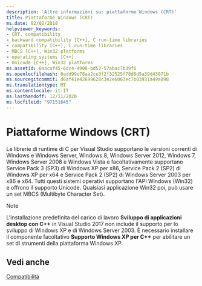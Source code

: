 ```yaml
---
description: 'Altre informazioni su: piattaforme Windows (CRT)'
title: Piattaforme Windows (CRT)
ms.date: 02/02/2018
helpviewer_keywords:
- CRT, compatibility
- backward compatibility [C++], C run-time libraries
- compatibility [C++], C run-time libraries
- MBCS [C++], Win32 platforms
- operating systems [C++]
- Unicode [C++], Win32 platforms
ms.assetid: 0aacaf45-6dc4-4908-bd52-57abac7b39f6
ms.openlocfilehash: 0add99e78aa2ce3f2f32525f78d8d5a39d43071b
ms.sourcegitcommit: d6af41e42699628c3e2e6063ec7b03931a49a098
ms.translationtype: MT
ms.contentlocale: it-IT
ms.lasthandoff: 12/11/2020
ms.locfileid: "97151645"
---
```

# <a name="windows-platforms-crt"></a>Piattaforme Windows (CRT)

Le librerie di runtime di C per Visual Studio supportano le versioni correnti di Windows e Windows Server, Windows 8, Windows Server 2012, Windows 7, Windows Server 2008 e Windows Vista e facoltativamente supportano Service Pack 3 (SP3) di Windows XP per x86, Service Pack 2 (SP2) di Windows XP per x64 e Service Pack 2 (SP2) di Windows Server 2003 per x86 e x64. Tutti questi sistemi operativi supportano l'API Windows (Win32) e offrono il supporto Unicode. Qualsiasi applicazione Win32 poi, può usare un set MBCS (Multibyte Character Set).

> [!NOTE]
> L'installazione predefinita del carico di lavoro **Sviluppo di applicazioni desktop con C++** in Visual Studio 2017 non include il supporto per lo sviluppo di Windows XP e di Windows Server 2003. È necessario installare il componente facoltativo **Supporto Windows XP per C++** per abilitare un set di strumenti della piattaforma Windows XP.

## <a name="see-also"></a>Vedi anche

[Compatibilità](../c-runtime-library/compatibility.md)
